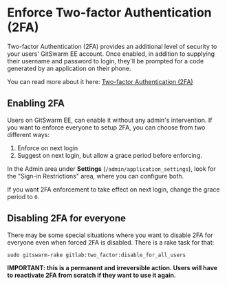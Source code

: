 # Enforce Two-factor Authentication (2FA)

Two-factor Authentication (2FA) provides an additional level of security to
your users' GitSwarm EE account. Once enabled, in addition to supplying
their username and password to login, they'll be prompted for a code
generated by an application on their phone.

You can read more about it here: [Two-factor Authentication
(2FA)](../profile/two_factor_authentication.md)

## Enabling 2FA

Users on GitSwarm EE, can enable it without any admin's intervention. If
you want to enforce everyone to setup 2FA, you can choose from two
different ways:

 1. Enforce on next login
 2. Suggest on next login, but allow a grace period before enforcing.

In the Admin area under **Settings** (`/admin/application_settings`), look
for the "Sign-in Restrictions" area, where you can configure both.

If you want 2FA enforcement to take effect on next login, change the grace
period to `0`.

## Disabling 2FA for everyone

There may be some special situations where you want to disable 2FA for
everyone even when forced 2FA is disabled. There is a rake task for that:

```
sudo gitswarm-rake gitlab:two_factor:disable_for_all_users
```

**IMPORTANT: this is a permanent and irreversible action. Users will have
to reactivate 2FA from scratch if they want to use it again.**
